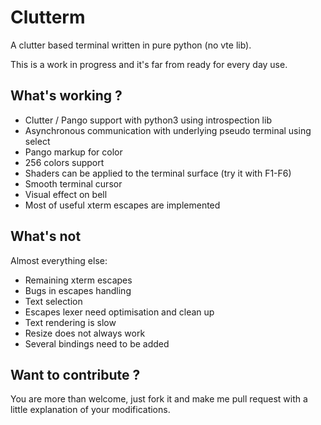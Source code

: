 Clutterm
========

A clutter based terminal written in pure python (no vte lib).

This is a work in progress and it's far from ready for every day use.


What's working ?
----------------

  - Clutter / Pango support with python3 using introspection lib
  - Asynchronous communication with underlying pseudo terminal using select
  - Pango markup for color
  - 256 colors support
  - Shaders can be applied to the terminal surface (try it with F1-F6)
  - Smooth terminal cursor 
  - Visual effect on bell
  - Most of useful xterm escapes are implemented


What's not
----------

Almost everything else:

  - Remaining xterm escapes
  - Bugs in escapes handling
  - Text selection
  - Escapes lexer need optimisation and clean up
  - Text rendering is slow
  - Resize does not always work
  - Several bindings need to be added


Want to contribute ?
--------------------

You are more than welcome, just fork it and make me pull request with a little explanation of your modifications.
